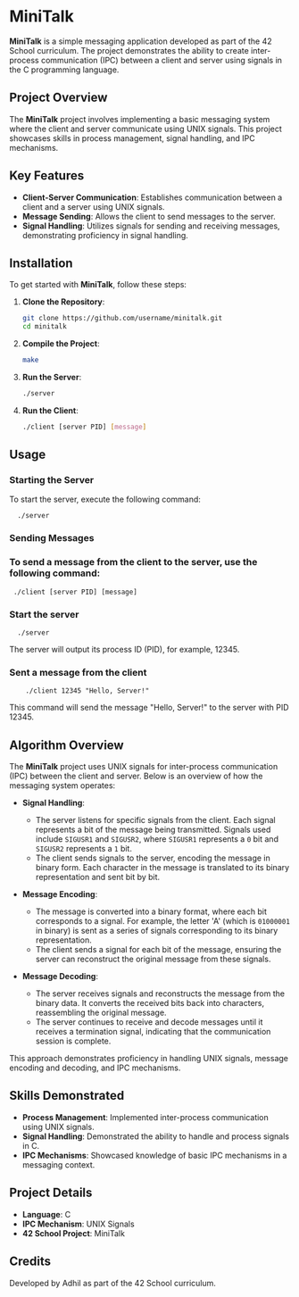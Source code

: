 # MiniTalk

**MiniTalk** is a simple messaging application developed as part of the 42 School curriculum. The project demonstrates the ability to create inter-process communication (IPC) between a client and server using signals in the C programming language.

## Project Overview

The **MiniTalk** project involves implementing a basic messaging system where the client and server communicate using UNIX signals. This project showcases skills in process management, signal handling, and IPC mechanisms.

## Key Features

- **Client-Server Communication**: Establishes communication between a client and a server using UNIX signals.
- **Message Sending**: Allows the client to send messages to the server.
- **Signal Handling**: Utilizes signals for sending and receiving messages, demonstrating proficiency in signal handling.

## Installation

To get started with **MiniTalk**, follow these steps:

1. **Clone the Repository**:
   ```bash
   git clone https://github.com/username/minitalk.git
   cd minitalk
2. **Compile the Project**:
   ```bash
   make
3. **Run the Server**:
   ```bash
   ./server
4. **Run the Client**:
   ```bash
   ./client [server PID] [message]
## Usage

### Starting the Server
To start the server, execute the following command:
  
      ./server

### Sending Messages
### To send a message from the client to the server, use the following command:
     ./client [server PID] [message]

### Start the server
      ./server
The server will output its process ID (PID), for example, 12345.

### Sent a message from the client
        ./client 12345 "Hello, Server!"
This command will send the message "Hello, Server!" to the server with PID 12345.

## Algorithm Overview

The **MiniTalk** project uses UNIX signals for inter-process communication (IPC) between the client and server. Below is an overview of how the messaging system operates:

- **Signal Handling**: 
  - The server listens for specific signals from the client. Each signal represents a bit of the message being transmitted. Signals used include `SIGUSR1` and `SIGUSR2`, where `SIGUSR1` represents a `0` bit and `SIGUSR2` represents a `1` bit.
  - The client sends signals to the server, encoding the message in binary form. Each character in the message is translated to its binary representation and sent bit by bit.

- **Message Encoding**: 
  - The message is converted into a binary format, where each bit corresponds to a signal. For example, the letter 'A' (which is `01000001` in binary) is sent as a series of signals corresponding to its binary representation.
  - The client sends a signal for each bit of the message, ensuring the server can reconstruct the original message from these signals.

- **Message Decoding**: 
  - The server receives signals and reconstructs the message from the binary data. It converts the received bits back into characters, reassembling the original message.
  - The server continues to receive and decode messages until it receives a termination signal, indicating that the communication session is complete.

This approach demonstrates proficiency in handling UNIX signals, message encoding and decoding, and IPC mechanisms.

## Skills Demonstrated

- **Process Management**: Implemented inter-process communication using UNIX signals.
- **Signal Handling**: Demonstrated the ability to handle and process signals in C.
- **IPC Mechanisms**: Showcased knowledge of basic IPC mechanisms in a messaging context.

## Project Details

- **Language**: C
- **IPC Mechanism**: UNIX Signals
- **42 School Project**: MiniTalk

## Credits

Developed by Adhil as part of the 42 School curriculum.
